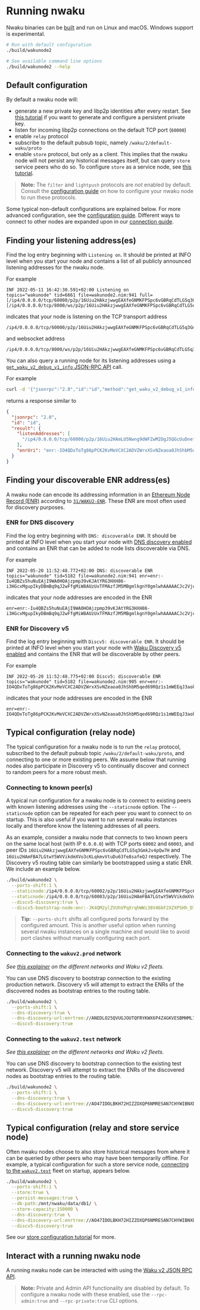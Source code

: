 # Running nwaku

Nwaku binaries can be [built](./build.md) and run on Linux and macOS.
Windows support is experimental.

```sh
# Run with default configuration
./build/wakunode2

# See available command line options
./build/wakunode2 --help
```

## Default configuration

By default a nwaku node will:
- generate a new private key and libp2p identities after every restart.
See [this tutorial](./configure-key.md) if you want to generate and configure a persistent private key.
- listen for incoming libp2p connections on the default TCP port (`60000`)
- enable `relay` protocol
- subscribe to the default pubsub topic, namely `/waku/2/default-waku/proto`
- enable `store` protocol, but only as a client.
This implies that the nwaku node will not persist any historical messages itself,
but can query `store` service peers who do so.
To configure `store` as a service node,
see [this tutorial](./configure-store.md).

> **Note:** The `filter` and `lightpush` protocols are _not_ enabled by default.
Consult the [configuration guide](./configure.md) on how to configure your nwaku node to run these protocols.

Some typical non-default configurations are explained below.
For more advanced configuration, see the [configuration guide](./configure.md).
Different ways to connect to other nodes are expanded upon in our [connection guide](./connect.md).

## Finding your listening address(es)

Find the log entry beginning with `Listening on`.
It should be printed at INFO level when you start your node
and contains a list of all publicly announced listening addresses for the nwaku node.

For example

```
INF 2022-05-11 16:42:30.591+02:00 Listening on                               topics="wakunode" tid=6661 file=wakunode2.nim:941 full=[/ip4/0.0.0.0/tcp/60000/p2p/16Uiu2HAkzjwwgEAXfeGNMKFPSpc6vGBRqCdTLG5q3Gmk2v4pQw7H][/ip4/0.0.0.0/tcp/8000/ws/p2p/16Uiu2HAkzjwwgEAXfeGNMKFPSpc6vGBRqCdTLG5q3Gmk2v4pQw7H]
```

indicates that your node is listening on the TCP transport address

```
/ip4/0.0.0.0/tcp/60000/p2p/16Uiu2HAkzjwwgEAXfeGNMKFPSpc6vGBRqCdTLG5q3Gmk2v4pQw7H
```

and websocket address

```
/ip4/0.0.0.0/tcp/8000/ws/p2p/16Uiu2HAkzjwwgEAXfeGNMKFPSpc6vGBRqCdTLG5q3Gmk2v4pQw7H
```

You can also query a running node for its listening addresses
using a [`get_waku_v2_debug_v1_info` JSON-RPC API](https://rfc.vac.dev/spec/16/#get_waku_v2_debug_v1_info) call.

For example

```sh
curl -d '{"jsonrpc":"2.0","id":"id","method":"get_waku_v2_debug_v1_info", "params":[]}' --header "Content-Type: application/json" http://localhost:8545
```

returns a response similar to

```json
{
  "jsonrpc": "2.0",
  "id": "id",
  "result": {
    "listenAddresses": [
      "/ip4/0.0.0.0/tcp/60000/p2p/16Uiu2HAmLU5Nwng9dWFZwM2DgJ5QGcUuDnefJyHJiXUCVaprhgL4"
    ],
    "enrUri": "enr:-IO4QDxToTg86pPCK2KvMeVCXC2ADVZWrxXSvNZeaoa0JhShbM5qed69RQz1s1mWEEqJ3aoklo_7EU9iIBcPMVeKlCQBgmlkgnY0iXNlY3AyNTZrMaEDdBHK1Gx6y_zv5DVw5Qb3DtSOMmVHTZO1WSORrF2loL2DdWRwgiMohXdha3UyAw"
  }
}
```

## Finding your discoverable ENR address(es)

A nwaku node can encode its addressing information in an [Ethereum Node Record (ENR)](https://eips.ethereum.org/EIPS/eip-778) according to [`31/WAKU2-ENR`](https://rfc.vac.dev/spec/31/).
These ENR are most often used for discovery purposes.

### ENR for DNS discovery

Find the log entry beginning with `DNS: discoverable ENR`.
It should be printed at INFO level when you start your node with [DNS discovery enabled](./configure-dns-disc.md)
and contains an ENR that can be added to node lists discoverable via DNS.

For example

```
INF 2022-05-20 11:52:48.772+02:00 DNS: discoverable ENR                      topics="wakunode" tid=5182 file=wakunode2.nim:941 enr=enr:-Iu4QBZs5huNuEAjI9WA0HOAjzpmp39vKJAtYRG3HXH86-i3HGcxMgupIkyDBmBq9qJ2wFfgMiW8AUzUxTFMAzfJM5MBgmlkgnY0gmlwhAAAAACJc2VjcDI1NmsxoQN0EcrUbHrL_O_kNXDlBvcO1I4yZUdNk7VZI5GsXaWgvYN0Y3CC6mCFd2FrdTID
```

indicates that your node addresses are encoded in the ENR

```
enr=enr:-Iu4QBZs5huNuEAjI9WA0HOAjzpmp39vKJAtYRG3HXH86-i3HGcxMgupIkyDBmBq9qJ2wFfgMiW8AUzUxTFMAzfJM5MBgmlkgnY0gmlwhAAAAACJc2VjcDI1NmsxoQN0EcrUbHrL_O_kNXDlBvcO1I4yZUdNk7VZI5GsXaWgvYN0Y3CC6mCFd2FrdTID
```

### ENR for Discovery v5

Find the log entry beginning with `Discv5: discoverable ENR`.
It should be printed at INFO level when you start your node with [Waku Discovery v5 enabled](https://rfc.vac.dev/spec/33/)
and contains the ENR that will be discoverable by other peers.

For example

```
INF 2022-05-20 11:52:48.775+02:00 Discv5: discoverable ENR                   topics="wakunode" tid=5182 file=wakunode2.nim:905 enr=enr:-IO4QDxToTg86pPCK2KvMeVCXC2ADVZWrxXSvNZeaoa0JhShbM5qed69RQz1s1mWEEqJ3aoklo_7EU9iIBcPMVeKlCQBgmlkgnY0iXNlY3AyNTZrMaEDdBHK1Gx6y_zv5DVw5Qb3DtSOMmVHTZO1WSORrF2loL2DdWRwgiMohXdha3UyAw
```

indicates that your node addresses are encoded in the ENR

```
enr=enr:-IO4QDxToTg86pPCK2KvMeVCXC2ADVZWrxXSvNZeaoa0JhShbM5qed69RQz1s1mWEEqJ3aoklo_7EU9iIBcPMVeKlCQBgmlkgnY0iXNlY3AyNTZrMaEDdBHK1Gx6y_zv5DVw5Qb3DtSOMmVHTZO1WSORrF2loL2DdWRwgiMohXdha3UyAw
```

## Typical configuration (relay node)

The typical configuration for a nwaku node is to run the `relay` protocol,
subscribed to the default pubsub topic `/waku/2/default-waku/proto`,
and connecting to one or more existing peers.
We assume below that running nodes also participate in Discovery v5
to continually discover and connect to random peers for a more robust mesh.

### Connecting to known peer(s)

A typical run configuration for a nwaku node is to connect to existing peers with known listening addresses using the `--staticnode` option.
The `--staticnode` option can be repeated for each peer you want to connect to on startup.
This is also useful if you want to run several nwaku instances locally
and therefore know the listening addresses of all peers.

As an example, consider a nwaku node that connects to two known peers
on the same local host (with IP `0.0.0.0`)
with TCP ports `60002` and `60003`,
and peer IDs `16Uiu2HAkzjwwgEAXfeGNMKFPSpc6vGBRqCdTLG5q3Gmk2v4pQw7H` and `16Uiu2HAmFBA7LGtwY5WVVikdmXVo3cKLqkmvVtuDu63fe8safeQJ` respectively.
The Discovery v5 routing table can similarly be bootstrapped using a static ENR.
We include an example below.

```sh
./build/wakunode2 \
  --ports-shift:1 \
  --staticnode:/ip4/0.0.0.0/tcp/60002/p2p/16Uiu2HAkzjwwgEAXfeGNMKFPSpc6vGBRqCdTLG5q3Gmk2v4pQw7H \
  --staticnode:/ip4/0.0.0.0/tcp/60003/p2p/16Uiu2HAmFBA7LGtwY5WVVikdmXVo3cKLqkmvVtuDu63fe8safeQJ \
  --discv5-discovery:true \
  --discv5-bootstrap-node:enr:-JK4QM2ylZVUhVPqXrqhWWi38V46bF2XZXPSHh_D7f2PmUHbIw-4DidCBnBnm-IbxtjXOFbdMMgpHUv4dYVH6TgnkucBgmlkgnY0gmowhCJ6_HaJc2VjcDI1NmsxoQM06FsT6EJ57mzR_wiLu2Bz1dER2nUFSCpaFzCccQtnhYN0Y3CCdl-DdWRwgiMohXdha3UyDw
```

> **Tip:** `--ports-shift` shifts all configured ports forward by the configured amount.
This is another useful option when running several nwaku instances on a single machine
and would like to avoid port clashes without manually configuring each port.

### Connecting to the `wakuv2.prod` network

*See [this explainer](https://github.com/status-im/nwaku/blob/6ebe26ad0587d56a87a879d89b7328f67f048911/docs/contributors/waku-fleets.md) on the different networks and Waku v2 fleets.*

You can use DNS discovery to bootstrap connection to the existing production network.
Discovery v5 will attempt to extract the ENRs of the discovered nodes as bootstrap entries to the routing table.

```sh
./build/wakunode2 \
  --ports-shift:1 \
  --dns-discovery:true \
  --dns-discovery-url:enrtree://ANEDLO25QVUGJOUTQFRYKWX6P4Z4GKVESBMHML7DZ6YK4LGS5FC5O@prod.wakuv2.nodes.status.im \
  --discv5-discovery:true
```

### Connecting to the `wakuv2.test` network

*See [this explainer](https://github.com/status-im/nwaku/blob/6ebe26ad0587d56a87a879d89b7328f67f048911/docs/contributors/waku-fleets.md) on the different networks and Waku v2 fleets.*

You can use DNS discovery to bootstrap connection to the existing test network.
Discovery v5 will attempt to extract the ENRs of the discovered nodes as bootstrap entries to the routing table.

```sh
./build/wakunode2 \
  --ports-shift:1 \
  --dns-discovery:true \
  --dns-discovery-url:enrtree://AO47IDOLBKH72HIZZOXQP6NMRESAN7CHYWIBNXDXWRJRZWLODKII6@test.wakuv2.nodes.status.im \
  --discv5-discovery:true
```

## Typical configuration (relay and store service node)

Often nwaku nodes choose to also store historical messages
from where it can be queried by other peers who may have been temporarily offline.
For example, a typical configuration for such a store service node,
[connecting to the `wakuv2.test`](#connecting-to-the-wakuv2test-fleet) fleet on startup,
appears below.

```sh
./build/wakunode2 \
  --ports-shift:1 \
  --store:true \
  --persist-messages:true \
  --db-path:/mnt/nwaku/data/db1/ \
  --store-capacity:150000 \
  --dns-discovery:true \
  --dns-discovery-url:enrtree://AO47IDOLBKH72HIZZOXQP6NMRESAN7CHYWIBNXDXWRJRZWLODKII6@test.wakuv2.nodes.status.im \
  --discv5-discovery:true
```

See our [store configuration tutorial](./configure-store.md) for more.

## Interact with a running nwaku node

A running nwaku node can be interacted with using the [Waku v2 JSON RPC API](https://rfc.vac.dev/spec/16/).

> **Note:** Private and Admin API functionality are disabled by default.
To configure a nwaku node with these enabled,
use the `--rpc-admin:true` and `--rpc-private:true` CLI options.